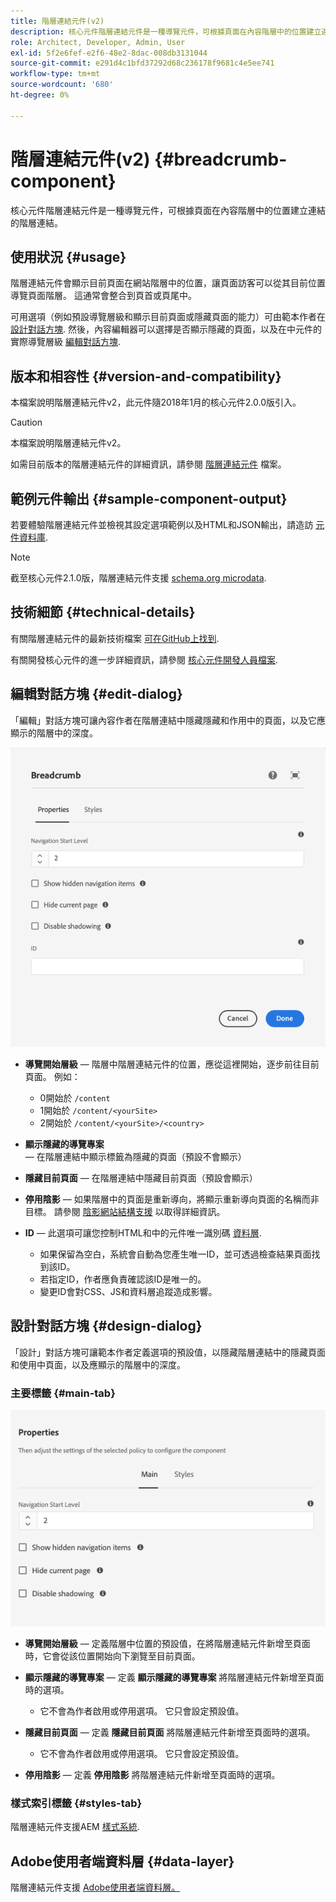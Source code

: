 ```yaml
---
title: 階層連結元件(v2)
description: 核心元件階層連結元件是一種導覽元件，可根據頁面在內容階層中的位置建立連結的階層連結。
role: Architect, Developer, Admin, User
exl-id: 5f2e6fef-e2f6-48e2-8dac-008db3131044
source-git-commit: e291d4c1bfd37292d68c236178f9681c4e5ee741
workflow-type: tm+mt
source-wordcount: '680'
ht-degree: 0%

---
```


# 階層連結元件(v2) {#breadcrumb-component}

核心元件階層連結元件是一種導覽元件，可根據頁面在內容階層中的位置建立連結的階層連結。

## 使用狀況 {#usage}

階層連結元件會顯示目前頁面在網站階層中的位置，讓頁面訪客可以從其目前位置導覽頁面階層。 這通常會整合到頁首或頁尾中。

可用選項（例如預設導覽層級和顯示目前頁面或隱藏頁面的能力）可由範本作者在 [設計對話方塊](#design-dialog). 然後，內容編輯器可以選擇是否顯示隱藏的頁面，以及在中元件的實際導覽層級 [編輯對話方塊](#edit-dialog).

## 版本和相容性 {#version-and-compatibility}

本檔案說明階層連結元件v2，此元件隨2018年1月的核心元件2.0.0版引入。

>[!CAUTION]
>
>本檔案說明階層連結元件v2。
>
>如需目前版本的階層連結元件的詳細資訊，請參閱 [階層連結元件](/help/components/breadcrumb.md) 檔案。

## 範例元件輸出 {#sample-component-output}

若要體驗階層連結元件並檢視其設定選項範例以及HTML和JSON輸出，請造訪 [元件資料庫](https://adobe.com/go/aem_cmp_library_breadcrumb).

>[!NOTE]
>
>截至核心元件2.1.0版，階層連結元件支援 [schema.org microdata](https://schema.org/BreadcrumbList).

## 技術細節 {#technical-details}

有關階層連結元件的最新技術檔案 [可在GitHub上找到](https://adobe.com/go/aem_cmp_tech_breadcrumb_v2).

有關開發核心元件的進一步詳細資訊，請參閱 [核心元件開發人員檔案](/help/developing/overview.md).

## 編輯對話方塊 {#edit-dialog}

「編輯」對話方塊可讓內容作者在階層連結中隱藏隱藏和作用中的頁面，以及它應顯示的階層中的深度。

![階層連結元件編輯對話方塊](/help/assets/breadcrumb-edit.png)

* **導覽開始層級**  — 階層中階層連結元件的位置，應從這裡開始，逐步前往目前頁面。 例如：

   * 0開始於 `/content`
   * 1開始於 `/content/<yourSite>`
   * 2開始於 `/content/<yourSite>/<country>`

* **顯示隱藏的導覽專案**  — 在階層連結中顯示標籤為隱藏的頁面（預設不會顯示）
* **隱藏目前頁面**  — 在階層連結中隱藏目前頁面（預設會顯示）
* **停用陰影**  — 如果階層中的頁面是重新導向，將顯示重新導向頁面的名稱而非目標。 請參閱 [陰影網站結構支援](../v1/navigation.md#shadow-structure) 以取得詳細資訊。
* **ID**  — 此選項可讓您控制HTML和中的元件唯一識別碼 [資料層](/help/developing/data-layer/overview.md).
   * 如果保留為空白，系統會自動為您產生唯一ID，並可透過檢查結果頁面找到該ID。
   * 若指定ID，作者應負責確認該ID是唯一的。
   * 變更ID會對CSS、JS和資料層追蹤造成影響。

## 設計對話方塊 {#design-dialog}

「設計」對話方塊可讓範本作者定義選項的預設值，以隱藏階層連結中的隱藏頁面和使用中頁面，以及應顯示的階層中的深度。

### 主要標籤 {#main-tab}

![](/help/assets/breadcrumb-design.png)

* **導覽開始層級**  — 定義階層中位置的預設值，在將階層連結元件新增至頁面時，它會從該位置開始向下瀏覽至目前頁面。
* **顯示隱藏的導覽專案**  — 定義 **顯示隱藏的導覽專案** 將階層連結元件新增至頁面時的選項。

   * 它不會為作者啟用或停用選項。 它只會設定預設值。

* **隱藏目前頁面** — 定義 **隱藏目前頁面** 將階層連結元件新增至頁面時的選項。

   * 它不會為作者啟用或停用選項。 它只會設定預設值。

* **停用陰影**  — 定義 **停用陰影** 將階層連結元件新增至頁面時的選項。

### 樣式索引標籤 {#styles-tab}

階層連結元件支援AEM [樣式系統](/help/get-started/authoring.md#component-styling).

## Adobe使用者端資料層 {#data-layer}

階層連結元件支援 [Adobe使用者端資料層。](/help/developing/data-layer/overview.md)
